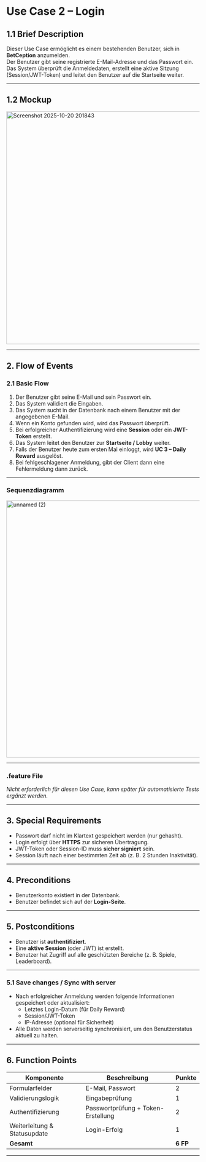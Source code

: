 # Use Case 2 – Login

## 1.1 Brief Description
Dieser Use Case ermöglicht es einem bestehenden Benutzer, sich in **BetCeption** anzumelden.  
Der Benutzer gibt seine registrierte E-Mail-Adresse und das Passwort ein.  
Das System überprüft die Anmeldedaten, erstellt eine aktive Sitzung (Session/JWT-Token) und leitet den Benutzer auf die Startseite weiter.

---

## 1.2 Mockup
<img width="753" height="606" alt="Screenshot 2025-10-20 201843" src="https://github.com/user-attachments/assets/7db6ebea-19cb-4483-9029-0dd537f0f8c5" />

---

## 2. Flow of Events

### 2.1 Basic Flow
1. Der Benutzer gibt seine E-Mail und sein Passwort ein.  
2. Das System validiert die Eingaben.  
3. Das System sucht in der Datenbank nach einem Benutzer mit der angegebenen E-Mail.  
4. Wenn ein Konto gefunden wird, wird das Passwort überprüft.  
5. Bei erfolgreicher Authentifizierung wird eine **Session** oder ein **JWT-Token** erstellt.  
6. Das System leitet den Benutzer zur **Startseite / Lobby** weiter.  
7. Falls der Benutzer heute zum ersten Mal einloggt, wird **UC 3 – Daily Reward** ausgelöst.
8. Bei fehlgeschlagener Anmeldung, gibt der Client dann eine Fehlermeldung dann zurück.
---

### Sequenzdiagramm
<img width="1153" height="669" alt="unnamed (2)" src="https://github.com/user-attachments/assets/aa546459-1fbf-406e-b89f-5c709745b1db" />

---

### .feature File
*Nicht erforderlich für diesen Use Case, kann später für automatisierte Tests ergänzt werden.*


---

## 3. Special Requirements
- Passwort darf nicht im Klartext gespeichert werden (nur gehasht).  
- Login erfolgt über **HTTPS** zur sicheren Übertragung.  
- JWT-Token oder Session-ID muss **sicher signiert** sein.  
- Session läuft nach einer bestimmten Zeit ab (z. B. 2 Stunden Inaktivität).

---

## 4. Preconditions
- Benutzerkonto existiert in der Datenbank.  
- Benutzer befindet sich auf der **Login-Seite**.  

---

## 5. Postconditions
- Benutzer ist **authentifiziert**.  
- Eine **aktive Session** (oder JWT) ist erstellt.  
- Benutzer hat Zugriff auf alle geschützten Bereiche (z. B. Spiele, Leaderboard).

---

### 5.1 Save changes / Sync with server
- Nach erfolgreicher Anmeldung werden folgende Informationen gespeichert oder aktualisiert:
  - Letztes Login-Datum (für Daily Reward)
  - Session/JWT-Token
  - IP-Adresse (optional für Sicherheit)
- Alle Daten werden serverseitig synchronisiert, um den Benutzerstatus aktuell zu halten.

---

## 6. Function Points
| Komponente | Beschreibung | Punkte |
|-------------|---------------|--------|
| Formularfelder | E-Mail, Passwort | 2 |
| Validierungslogik | Eingabeprüfung | 1 |
| Authentifizierung | Passwortprüfung + Token-Erstellung | 2 |
| Weiterleitung & Statusupdate | Login-Erfolg | 1 |
| **Gesamt** | | **6 FP** |

---
